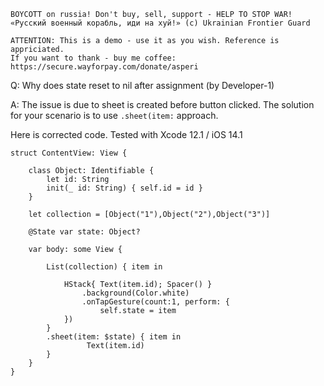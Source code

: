```
BOYCOTT on russia! Don't buy, sell, support - HELP TO STOP WAR!
«Русский военный корабль, иди на хуй!» (c) Ukrainian Frontier Guard

ATTENTION: This is a demo - use it as you wish. Reference is appriciated.
If you want to thank - buy me coffee: https://secure.wayforpay.com/donate/asperi
```

Q: Why does state reset to nil after assignment (by Developer-1)

A: The issue is due to sheet is created before button clicked. The solution for your scenario is to use `.sheet(item:` approach.

Here is corrected code. Tested with Xcode 12.1 / iOS 14.1

```
struct ContentView: View {
    
    class Object: Identifiable {
        let id: String
        init(_ id: String) { self.id = id }
    }
    
    let collection = [Object("1"),Object("2"),Object("3")]
    
    @State var state: Object?
    
    var body: some View {
        
        List(collection) { item in
            
            HStack{ Text(item.id); Spacer() }
                .background(Color.white)
                .onTapGesture(count:1, perform: {
                    self.state = item
            })
        }
        .sheet(item: $state) { item in
				 Text(item.id)
        }
    }
}
```
